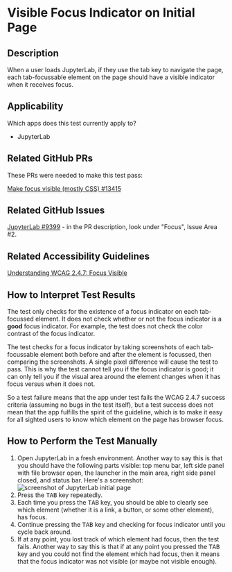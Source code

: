 # Visible Focus Indicator on Initial Page

## Description

When a user loads JupyterLab, if they use the tab key to navigate the page, each
tab-focussable element on the page should have a visible indicator when it
receives focus.

## Applicability

Which apps does this test currently apply to?

- JupyterLab

## Related GitHub PRs

These PRs were needed to make this test pass:

[Make focus visible (mostly CSS)
#13415](https://github.com/jupyterlab/jupyterlab/pull/13415)

## Related GitHub Issues

[JupyterLab #9399](https://github.com/jupyterlab/jupyterlab/pull/9399) - in the
PR description, look under "Focus", Issue Area #2.

## Related Accessibility Guidelines

[Understanding WCAG 2.4.7: Focus
Visible](https://www.w3.org/WAI/WCAG21/Understanding/focus-visible.html)

## How to Interpret Test Results

The test only checks for the existence of a focus indicator on each tab-focussed
element. It does not check whether or not the focus indicator is a **good**
focus indicator. For example, the test does not check the color contrast of the
focus indicator.

The test checks for a focus indicator by taking screenshots of each
tab-focussable element both before and after the element is focussed, then
comparing the screenshots. A single pixel difference will cause the test to
pass. This is why the test cannot tell you if the focus indicator is good; it
can only tell you if the visual area around the element changes when it has
focus versus when it does not.

So a test failure means that the app under test fails the WCAG 2.4.7 success
criteria (assuming no bugs in the test itself), but a test success does not mean
that the app fulfills the spirit of the guideline, which is to make it easy for
all sighted users to know which element on the page has browser focus.

## How to Perform the Test Manually

1. Open JupyterLab in a fresh environment. Another way to say this is that you
   should have the following parts visible: top menu bar, left side panel with
   file browser open, the launcher in the main area, right side panel closed,
   and status bar. Here's a screenshot: ![screenshot of JupyterLab initial
page](assets/no-tab-trap-initial-page/jupyterlab-initial-page.png)
2. Press the <kbd>TAB</kbd> key repeatedly.
3. Each time you press the <kbd>TAB</kbd> key, you should be able to clearly see
   which element (whether it is a link, a button, or some other element), has
   focus.
4. Continue pressing the <kbd>TAB</kbd> key and checking for focus indicator
   until you cycle back around.
5. If at any point, you lost track of which element had focus, then the test
   fails. Another way to say this is that if at any point you pressed the
   <kbd>TAB</kbd> key and you could not find the element which had focus, then
   it means that the focus indicator was not visible (or maybe not visible
   enough).
